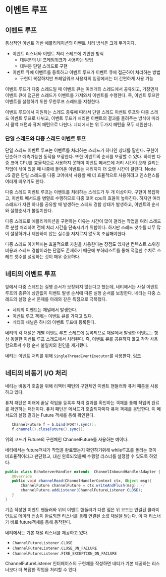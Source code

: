 # 이벤트 루프

## 이벤트 루프
통상적인 이벤트 기반 애플리케이션의 이벤트 처리 방식은 크게 두가지다.
- 이벤트 리스너와 이벤트 처리 스레드에 기반한 방식
    - 대부분의 UI 프레임워크가 사용하는 방법
    - 대부분 단일 스레드로 구현
- 이벤트 큐에 이벤트를 등록하고 이벤트 루프가 이벤트 큐에 접근하여 처리하는 방법
    - 구현이 복잡하지만 프레임워크 사용자의 입장에서는 더 간편하게 사용 가능
    
이벤트 루프가 다중 스레드일 때 이벤트 큐는 여러개의 스레드에서 공유되고, 가장먼저 이벤트 큐에 접근한 스레드가 이벤트를 가져와서 이벤트를 수행한다. 
즉, 이벤트 루프란 이벤트를 실행하기 위한 무한루프 스레드를 지칭한다.

이벤트 루프에서 지원하는 스레드 종류에 따라서 단일 스레드 이벤트 루프와 다중 스레드 이벤트 루프로 나뉘고, 이벤트 루프가 처리한 이벤트의 결과를 돌려주는 방식에 따라서 콜백 패턴과 퓨처 패턴으로 나뉜다. 
네티에서는 위 두가지 패턴을 모두 지원한다.

### 단일 스레드와 다중 스레드 이벤트 루프
단일 스레드 이벤트 루프는 이벤트를 처리하는 스레드가 하나인 상태를 말한다. 구현이 단순하고 예측가능한 동작을 보장한다. 또한 이벤트의 순서를 보장할 수 있다.
하지만 다중 코어 CPU를 효율적으로 사용하지 못하며 이벤트 메서드에 처리 시간이 오래 걸리는 작업이 섞여 있을 때 나중에 들어온 이벤트는 처리까지 더 오랜 시간이 걸린다.
Node JS 같은 단일 스레드를 다중 코어에서 사용할 때 더 효율적으로 사용하려고 인스턴스를 여러개 띄우기도 한다.

다중 스레드 이벤트 루프는 이벤트를 처리하는 스레드가 두 개 이상이다. 구현이 복잡하고, 이벤트 메서드를 병렬로 수행하므로 다중 코어 cpu의 효율이 높아진다.
하지만 여러 스레드가 자원 하나를 공유할 때 발생하는 스레드 경합 상태가 발생하고, 이벤트의 순서와 실행순서가 불일치한다.

다중 스레드로 애플리케이션을 구현하는 이유는 시간이 많이 걸리는 작업을 여러 스레드로 분할 처리하여 전체 처리 시간을 단축시키기 위함이다. 하지만 스레드 갯수를 너무 많이 설정하거나 제한하지 않는 실수를 저지르지 않도록 조심해야한다.

다중 스레드 아키텍처는 효율적으로 자원을 사용한다는 장점도 있지만 컨텍스트 스위칭 비용과 스레드 경합이라는 단점도 존재하기 때문에 부하테스트를 통해 적절한 수치로 스레드 갯수를 설정하는 것이 매우 중요하다.  

## 네티의 이벤트 루프

 앞에서 다중 스레드는 실행 순서가 보장되지 않는다고 했는데, 네티에서는 사실 이벤트 루프의 종류에 상관없이 이벤트 발생 순서에 따른 실행 순서를 보장한다.
 네티는 다중 스레드의 실행 순서 문제를 아래와 같은 특징으로 극복했다.
 - 네티의 이벤트는 채널에서 발생한다.
 - 이벤트 루프 객체는 이벤트 큐를 가지고 있다.
 - 네티의 채널은 하나의 이벤트 루프에 등록된다.
 
 네티의 각 채널은 개별 이벤트 루프 스레드에 등록되므로 채널에서 발생한 이벤트는 항상 동일한 이벤트 루프 스레드에서 처리된다. 즉, 이벤트 큐를 공유하지 않고 각각 사용함으로써 수행 순서 불일치의 원인을 제거했다.
 
 네티는 이벤트 처리를 위해 `SingleThreadEventExecutor`를 사용한다. [링크](https://github.com/carrot-garden/net_netty/blob/master/transport/src/main/java/io/netty/channel/SingleThreadEventExecutor.java) 
 
 ## 네티의 비동기 I/O 처리
 
 네티는 비동기 호출을 위해 리액터 패턴의 구현체인 이벤트 핸들러와 퓨처 패튼을 사용하고 있다.
 
 퓨처 패턴은 미래에 끝날 작업을 등록후 처리 결과를 확인하는 객체를 통해 작업의 완료를 확인하는 패턴이다. 퓨처 패턴은 메서드가 호출되자마자 퓨처 객체를 응답한다. 이 메서드의 실행 결과는 Future 객체를 통해 확인한다.
 
 ```java
    ChannelFuture f = b.bind(PORT).sync();
    f.channel().closeFuture().sync();
```

위의 코드가 Future의 구현체인 ChannelFuture를 사용하는 예이다.

네티에서는 future객체가 작업을 완료했는지 확인하기위해 while루프를 돌리는 것이 비효율적이라고 판단했고, 대신 완료되었을때 수행할 리스너를 설정할 수 있도록 하였다.
 
 ```java
public class EchoServerHandler extends  ChannelInboundHandlerAdapter {   
    @Override
    public void channelRead(ChannelHandlerContext ctx, Object msg){
        ChannelFuture channelFuture = ctx.writeAndFlush(msg); // 
        channelFuture.addListener(ChannelFutureListener.CLOSE);
    }   
} 
```

기존 작성한 이벤트 핸들러와 위의 이벤트 핸들러가 다른 점은 위 코드는 연결된 클라이언트로 데이터 전송이 완료되면 리스너를 통해 연결된 소켓 채널을 닫는다.
이 때 리스너가 바로 future객체를 통해 동작한다.

네티에서는 기본 채널 리스너를 제공하고 있다.

- `ChannelFutureListener.CLOSE` 
- `ChannelFutureListener.CLOSE_ON_FAILURE`
- `ChannelFutureListener.FIRE_EXCEPTION_ON_FAILURE`

ChannelFutureListener 인터페이스의 구현체를 작성하면 네티가 기본 제공하는 리스너보다 더 복잡한 작업을 처리할 수 있다.

